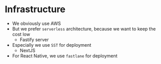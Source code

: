 # Infrastructure

- We obviously use AWS
- But we prefer `serverless` architecture, because we want to keep the cost low
  - Fastify server
- Especially we use `SST` for deployment
  - NextJS
- For React Native, we use `fastlane` for deployment
